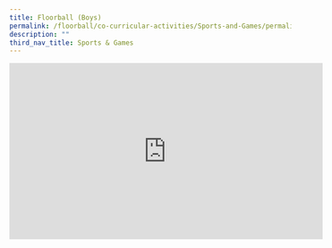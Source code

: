 ```yaml
---
title: Floorball (Boys)
permalink: /floorball/co-curricular-activities/Sports-and-Games/permalink
description: ""
third_nav_title: Sports & Games
---
```

<iframe width="560" height="315" src="https://www.youtube.com/embed/9fckWw7vCS4" title="YouTube video player" frameborder="0" allow="accelerometer; autoplay; clipboard-write; encrypted-media; gyroscope; picture-in-picture" allowfullscreen></iframe>